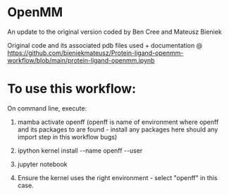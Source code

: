 # OpenMM

An update to the original version coded by Ben Cree and Mateusz Bieniek 

Original code and its associated pdb files used + documentation @ https://github.com/bieniekmateusz/Protein-ligand-openmm-workflow/blob/main/protein-ligand-openmm.ipynb


# To use this workflow:

On command line, execute:

1) mamba activate openff 
(openff is name of environment where openff and its packages to are found - install any packages here should any import step in this workflow bugs)

2) ipython kernel install --name openff --user

3) jupyter notebook  

4) Ensure the kernel uses the right environment - select "openff" in this case.
